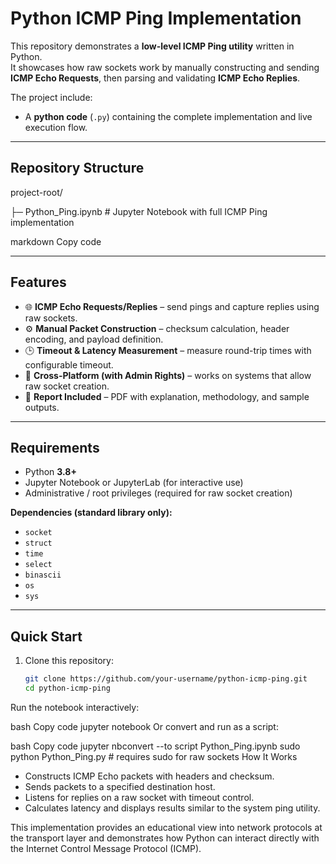 # Python ICMP Ping Implementation

This repository demonstrates a **low-level ICMP Ping utility** written in Python.  
It showcases how raw sockets work by manually constructing and sending **ICMP Echo Requests**, then parsing and validating **ICMP Echo Replies**.

The project include:
- A **python code** (`.py`) containing the complete implementation and live execution flow.

---

## Repository Structure

project-root/

├─ Python_Ping.ipynb # Jupyter Notebook with full ICMP Ping implementation

markdown
Copy code

---

## Features

- 🌐 **ICMP Echo Requests/Replies** – send pings and capture replies using raw sockets.  
- ⚙️ **Manual Packet Construction** – checksum calculation, header encoding, and payload definition.  
- 🕒 **Timeout & Latency Measurement** – measure round-trip times with configurable timeout.  
- 📡 **Cross-Platform (with Admin Rights)** – works on systems that allow raw socket creation.  
- 📑 **Report Included** – PDF with explanation, methodology, and sample outputs.  

---

## Requirements

- Python **3.8+**
- Jupyter Notebook or JupyterLab (for interactive use)
- Administrative / root privileges (required for raw socket creation)

**Dependencies (standard library only):**
- `socket`
- `struct`
- `time`
- `select`
- `binascii`
- `os`
- `sys`

---

## Quick Start

1. Clone this repository:
   ```bash
   git clone https://github.com/your-username/python-icmp-ping.git
   cd python-icmp-ping
Run the notebook interactively:

bash
Copy code
jupyter notebook
Or convert and run as a script:

bash
Copy code
jupyter nbconvert --to script Python_Ping.ipynb
sudo python Python_Ping.py   # requires sudo for raw sockets
How It Works
- Constructs ICMP Echo packets with headers and checksum.
- Sends packets to a specified destination host.
- Listens for replies on a raw socket with timeout control.
- Calculates latency and displays results similar to the system ping utility.

This implementation provides an educational view into network protocols at the transport layer and demonstrates how Python can interact directly with the Internet Control Message Protocol (ICMP).
